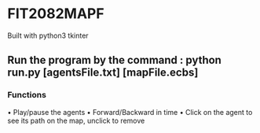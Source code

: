 # FIT2082MAPF

Built with python3 tkinter

## Run the program by the command : python run.py [agentsFile.txt] [mapFile.ecbs]
### Functions
  • Play/pause the agents
  • Forward/Backward in time
  • Click on the agent to see its path on the map, unclick to remove